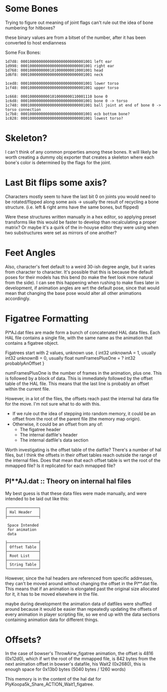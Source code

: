# Some Bones

Trying to figure out meaning of joint flags
can't rule out the idea of bone numbering for hitboxes?

these binary values are from a bitset of the number,
after it has been converted to host endianness

Some Fox Bones:

    1d7d8: 00010000000000000000000000001001 left ear
    1d998: 00010000000000000000000000001001 right ear
    1d768: 00010000000001010000000010001001 head
    1d6f8: 00010000000000000000000000001001 neck

    1ced8: 00010000000000000000000000001001 lower torso
    1cf48: 00010000000000000000000000001001 upper torso

    1c668: 00010000000001010000000110001110 bone 0
    1c6d8: 00010000000000000000000000001001 bone 0 -> torso
    1c748: 00010000000000000000000000001001 ball joint at end of bone 0 -> torso connection
    1c7b8: 00010000000000000000000000001001 ecb bottom bone?
    1c828: 00010000000000000000000000001001 lowest torso?



# Skeleton?
I can't think of any common properties among these bones. It will likely be
worth creating a dummy obj exporter that creates a skeleton where each bone's 
color is determined by the flags for the joint.





# Last Bit flips some axis?
Characters mostly seem to have the last bit 0 on joints you would need to be 
rotated/flipped along some axis -> usually the result of recycling a
bone structure. (i.e. left & right arms have the same bones, but flipped)

Were these structures written manually in a hex editor, so applying preset
transforms like this would be faster to develop than recalculating a proper
matrix? Or maybe it's a quirk of the in-houyse editor they were using when two
substructures were set as mirrors of one another?


# Feet Angles
Also, character's feet default to a weird 30-ish degree angle, but it
varies from character to character. It's possible that this is because the
default poses for their models has this bend (to make the feet look more
natural from the side).
I can see this happening when rushing to make fixes later in development, if 
animation angles are wrt the default pose, since that would mean that changing
the base pose would alter all other animations accordingly.


# Figatree Formatting
Pl\*AJ.dat files are made form a bunch of concatenated HAL data files. Each HAL
file contains a single file, with the same name as the animation that contains
a figatree object.

Figatrees start with 2 values, unknown use.
{
    int32   unknownA = 1, usually
    int32   unknownB = 0, usually
    float   numFramesPlusOne = ?
    int32   probablyAnOffset
}

numFramesPlusOne is the number of frames in the animation, plus one.
This is followed by a block of data. This is immediately followed by the offset
table of the HAL file. This means that the last line is probably an offset
within the current file.

However, in a lot of the files, the offsets reach past the internal hal data
file for the move. I'm not sure what to do with this.

 - If we rule out the idea of stepping into random memory, it could be an
   offset from the root of the parent file (the memory map origin).
 - Otherwise, it could be an offset from any of:
     - The figatree header
     - The internal datfile's header
     - The internal datfile's data section

Worth investigating is the offset table of the datfile? There's a number of hal
files, but I think the offsets in their offset tables reach outside the range
of the internal files. Does that mean that each offset table is wrt the root of
the mmapped file? Is it replicated for each mmapped file?


## Pl\*\*AJ.dat :: Theory on internal hal files

My best guess is that these data
files were made manually, and were intended to be laid out like this:


    ┌──────────────┐
    │ Hal Header   │
    ├──────────────┤

     Space Intended
     for animation
     data

    ├──────────────┤
    │ Offset Table │
    ├──────────────┤
    │ Root List    │
    ├──────────────┤
    │ String Table │
    └──────────────┘


However, since the hal headers are referenced from specific addresses, they
can't be moved around without changing the offset in the Pl\*\*.dat file.
This means that if an animation is elongated past the original size allocated
for it, it has to be moved elsewhere in the file.

maybe during development the animation data of datfiles were shuffled around 
because it would be easier than repeatedly updating the offsets of every 
animation in player scripting file, so we end up with the data sections
containing animation data for different things.


# Offsets?

In the case of bowser's ThrowAirw\_figatree animation, the offset is
4816 (0x12d0), which if wrt the root of the mmapped file, is 842 bytes from the
next animation offset in bowser's datafile, his Wait2 (0x2680), this is enough
space for 0x13b0 bytes (5040 bytes / 1260 words)

This memory is in the content of the hal dat for 
PlyKoopa5k\_Share\_ACTION\_Wait1\_figatree. 




